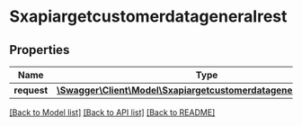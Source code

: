 # Sxapiargetcustomerdatageneralrest

## Properties
Name | Type | Description | Notes
------------ | ------------- | ------------- | -------------
**request** | [**\Swagger\Client\Model\SxapiargetcustomerdatageneralrestRequest**](SxapiargetcustomerdatageneralrestRequest.md) |  | [optional] 

[[Back to Model list]](../README.md#documentation-for-models) [[Back to API list]](../README.md#documentation-for-api-endpoints) [[Back to README]](../README.md)


